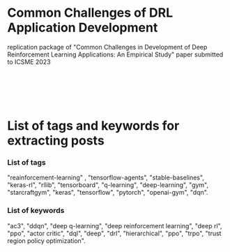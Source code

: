 # Common Challenges of DRL Application Development
replication package of "Common Challenges in Development of Deep Reinforcement Learning Applications: An Empirical Study" paper submitted to ICSME 2023


<br><br><br><br>

# List of tags and keywords for extracting posts
### List of tags ###
"reainforcement-learning" , "tensorflow-agents", "stable-baselines", "keras-rl", "rllib", "tensorboard", "q-learning", "deep-learning", "gym", "starcraftgym", "keras", "tensorflow", "pytorch", "openai-gym", "dqn".

### List of keywords ###
"ac3", "ddqn", "deep q-learning", "deep reinforcement learning", "deep rl", "ppo", "actor critic", "dql", "deep", "drl", "hierarchical", "ppo", "trpo", "trust region policy optimization".
